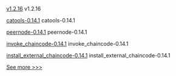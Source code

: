 
[v1.2.16](https://github.com/hyperledger/firefly-common/releases/tag/v1.2.16) v1.2.16

[catools-0.14.1](https://github.com/hyperledger/bevel/releases/tag/catools-0.14.1) catools-0.14.1

[peernode-0.14.1](https://github.com/hyperledger/bevel/releases/tag/peernode-0.14.1) peernode-0.14.1

[invoke_chaincode-0.14.1](https://github.com/hyperledger/bevel/releases/tag/invoke_chaincode-0.14.1) invoke_chaincode-0.14.1

[install_external_chaincode-0.14.1](https://github.com/hyperledger/bevel/releases/tag/install_external_chaincode-0.14.1) install_external_chaincode-0.14.1


[See more >>>](https://start-here.hyperledger.org/releases)
